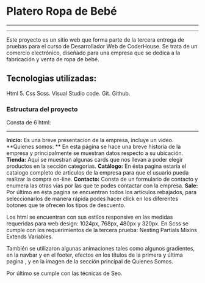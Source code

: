 # Platero Ropa de Bebé


------------


------------



Este proyecto es un sitio web que forma parte de la tercera entrega de pruebas para el curso de Desarrollador Web de CoderHouse.
Se trata de un comercio electrónico, diseñado para una empresa que se dedica a la fabricación y venta de ropa de bebé.

## Tecnologias utilizadas:

Html 5.
Css
Scss.
Visual Studio code.
Git.
Github.

### Estructura del proyecto

Consta de 6 html:

------------

**Inicio:**
Es una breve presentacion de la empresa, incluye un video.
**Quienes somos: **
En esta página se hace una breve historia de la empresa y principalmente se muestran datos respecto a su ubicación. 
**Tienda:**
Aquí se muestran algunas cards que nos llevan a poder elegir productos en la sección categorias.
**Catálogo:**
En ésta pagina estaría el catalogo completo de articulos de la empresa para que el usuario pueda realizar la compra on-line.
**Contacto:**
Consta de un formulario de contacto y enumera las otras vias por las que te podes contactar con la empresa.
**Sale:**
Por último en ésta pagina se encuentran todos los artículos rebajados, para seleccionarlos de manera rápida podes hacer click en los diferentes botones que te ofrecen los tipos de descuento.

Los html se encuentran con sus estilos responsive en las medidas requeridas para web design: 1024px, 768px, 480px y 320px.
En Scss se cumple con los requerimientos de la tercera prueba:
Nesting
Partials
Mixins
Extends
Variables.

También se utilizaron algunas animaciones tales como algunos gradientes, en la navbar y en el footer, efectos en los títulos de la primera y última pagina , y en la imagen de la sección principal de Quienes Somos.

Por último se cumple con las técnicas de Seo.